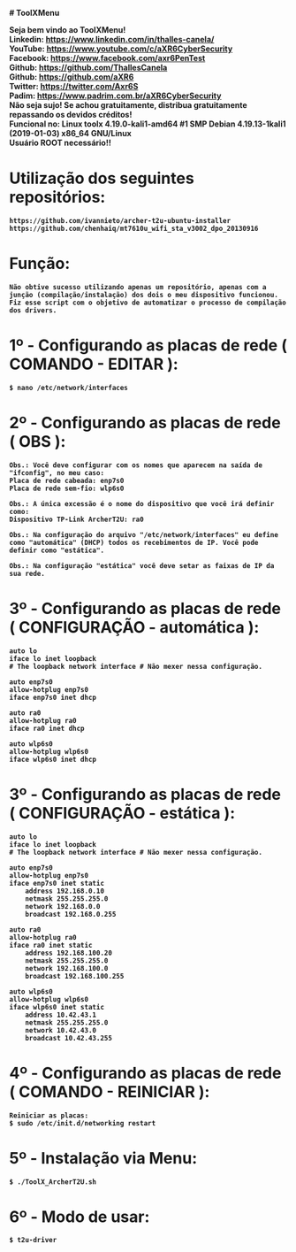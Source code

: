 <b># ToolXMenu<b>

<b>Seja bem vindo ao ToolXMenu!<b><br>
Linkedin: https://www.linkedin.com/in/thalles-canela/ <br>
YouTube:  https://www.youtube.com/c/aXR6CyberSecurity <br>
Facebook: https://www.facebook.com/axr6PenTest <br>
Github:   https://github.com/ThallesCanela <br>
Github:   https://github.com/aXR6 <br>
Twitter:  https://twitter.com/Axr6S <br>
Padim:    https://www.padrim.com.br/aXR6CyberSecurity <br>
Não seja sujo! Se achou gratuitamente, distribua gratuitamente repassando os devidos créditos! <br>
Funcional no: Linux toolx 4.19.0-kali1-amd64 #1 SMP Debian 4.19.13-1kali1 (2019-01-03) x86_64 GNU/Linux <br>
Usuário ROOT necessário!! <br>

# Utilização dos seguintes repositórios:
```
https://github.com/ivannieto/archer-t2u-ubuntu-installer
https://github.com/chenhaiq/mt7610u_wifi_sta_v3002_dpo_20130916
```

# Função:
```
Não obtive sucesso utilizando apenas um repositório, apenas com a junção (compilação/instalação) dos dois o meu dispositivo funcionou.
Fiz esse script com o objetivo de automatizar o processo de compilação dos drivers.
```

# 1º - Configurando as placas de rede ( COMANDO - EDITAR ):
```
$ nano /etc/network/interfaces
```

# 2º - Configurando as placas de rede ( OBS ):
```
Obs.: Você deve configurar com os nomes que aparecem na saída de "ifconfig", no meu caso:
Placa de rede cabeada: enp7s0
Placa de rede sem-fio: wlp6s0

Obs.: A única excessão é o nome do dispositivo que você irá definir como:
Dispositivo TP-Link ArcherT2U: ra0

Obs.: Na configuração do arquivo "/etc/network/interfaces" eu define como "automática" (DHCP) todos os recebimentos de IP. Você pode definir como "estática".

Obs.: Na configuração "estática" você deve setar as faixas de IP da sua rede.
```

# 3º - Configurando as placas de rede ( CONFIGURAÇÃO - automática ):
```
auto lo
iface lo inet loopback
# The loopback network interface # Não mexer nessa configuração.

auto enp7s0
allow-hotplug enp7s0
iface enp7s0 inet dhcp

auto ra0
allow-hotplug ra0
iface ra0 inet dhcp

auto wlp6s0
allow-hotplug wlp6s0
iface wlp6s0 inet dhcp
```

# 3º - Configurando as placas de rede ( CONFIGURAÇÃO - estática ):
```
auto lo
iface lo inet loopback
# The loopback network interface # Não mexer nessa configuração.
 
auto enp7s0
allow-hotplug enp7s0 
iface enp7s0 inet static
    address 192.168.0.10
    netmask 255.255.255.0
    network 192.168.0.0
    broadcast 192.168.0.255

auto ra0
allow-hotplug ra0
iface ra0 inet static
    address 192.168.100.20
    netmask 255.255.255.0
    network 192.168.100.0
    broadcast 192.168.100.255

auto wlp6s0
allow-hotplug wlp6s0
iface wlp6s0 inet static
    address 10.42.43.1
    netmask 255.255.255.0
    network 10.42.43.0
    broadcast 10.42.43.255
```

# 4º - Configurando as placas de rede ( COMANDO - REINICIAR ):
```
Reiniciar as placas:
$ sudo /etc/init.d/networking restart
```

# 5º - Instalação via Menu:
```
$ ./ToolX_ArcherT2U.sh
```

# 6º - Modo de usar:
```
$ t2u-driver
```
